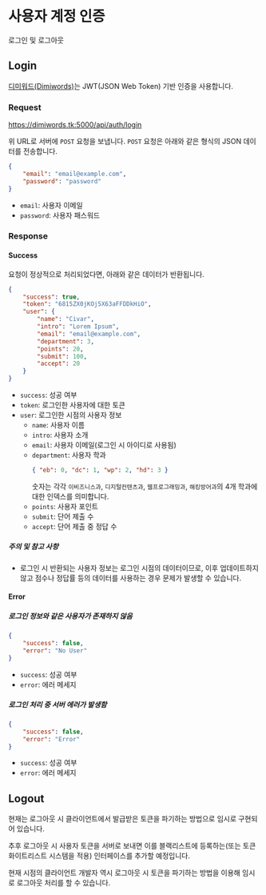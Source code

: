 # 사용자 계정 인증
로그인 및 로그아웃

## Login

[디미워드(Dimiwords)](https://github.com/CIVAR-DIMIGO/Dimiwords)는 JWT(JSON Web Token) 기반 인증을 사용합니다.

### Request

https://dimiwords.tk:5000/api/auth/login

위 URL로 서버에 `POST` 요청을 보냅니다. `POST` 요청은 아래와 같은 형식의 JSON 데이터를 전송합니다.

```json
{
    "email": "email@example.com",
    "password": "password"
}
```

- `email`: 사용자 이메일
- `password`: 사용자 패스워드

### Response

#### Success

요청이 정상적으로 처리되었다면, 아래와 같은 데이터가 반환됩니다.

```json
{
    "success": true,
    "token": "6815ZX0jKOj5X63aFFDDkHiO",
    "user": {
        "name": "Civar",
        "intro": "Lorem Ipsum",
        "email": "email@example.com",
        "department": 3,
        "points": 20,
        "submit": 100,
        "accept": 20
    }
}
```

- `success`: 성공 여부
- `token`: 로그인한 사용자에 대한 토큰
- `user`: 로그인한 시점의 사용자 정보
    - `name`: 사용자 이름
    - `intro`: 사용자 소개
    - `email`: 사용자 이메일(로그인 시 아이디로 사용됨)
    - `department`: 사용자 학과
        ```json
        { "eb": 0, "dc": 1, "wp": 2, "hd": 3 }
        ```
        숫자는 각각 `이비즈니스과`, `디지털컨텐츠과`, `웹프로그래밍과`, `해킹방어과`의 4개 학과에 대한 인덱스를 의미합니다.
    - `points`: 사용자 포인트
    - `submit`: 단어 제출 수
    - `accept`: 단어 제출 중 정답 수 

##### 주의 및 참고 사항

- 로그인 시 반환되는 사용자 정보는 로그인 시점의 데이터이므로, 이후 업데이트하지 않고 점수나 정답률 등의 데이터를 사용하는 경우 문제가 발생할 수 있습니다.

#### Error

##### 로그인 정보와 같은 사용자가 존재하지 않음

```json
{
    "success": false,
    "error": "No User"
}
```

- `success`: 성공 여부
- `error`: 에러 메세지

##### 로그인 처리 중 서버 에러가 발생함

```json
{
    "success": false,
    "error": "Error"
}
```

- `success`: 성공 여부
- `error`: 에러 메세지

## Logout

현재는 로그아웃 시 클라이언트에서 발급받은 토큰을 파기하는 방법으로 임시로 구현되어 있습니다. 

추후 로그아웃 시 사용자 토큰을 서버로 보내면 이를 블랙리스트에 등록하는(또는 토큰 화이트리스트 시스템을 적용) 인터페이스를 추가할 예정입니다.

현재 시점의 클라이언트 개발자 역시 로그아웃 시 토큰을 파기하는 방법을 이용해 임시로 로그아웃 처리를 할 수 있습니다.
